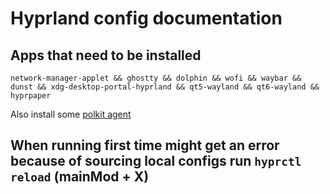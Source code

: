 # Hyprland config documentation

## Apps that need to be installed

```
network-manager-applet && ghostty && dolphin && wofi && waybar && dunst && xdg-desktop-portal-hyprland && qt5-wayland && qt6-wayland && hyprpaper
```

Also install some [polkit agent](https://wiki.hyprland.org/Hypr-Ecosystem/hyprpolkitagent/)

## When running first time might get an error because of sourcing local configs run ```hyprctl reload``` (mainMod + X)
